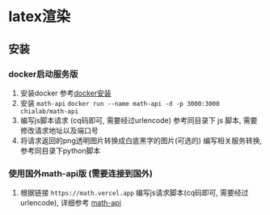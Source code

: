 # latex渲染

## 安装

### docker启动服务版

1. 安装docker
    参考[docker安装](https://docs.docker.com/get-docker/)
2. 安装 `math-api`
    `docker run --name math-api -d -p 3000:3000 chialab/math-api`
3. 编写js脚本请求 (cq码即可, 需要经过urlencode)
    参考同目录下 js 脚本, 需要修改请求地址以及端口号
4. 将请求返回的png透明图片转换成白底黑字的图片(可选的)
    编写相关服务转换, 参考同目录下python脚本

### 使用国外math-api版 (需要连接到国外)

1. 根据链接 `https://math.vercel.app` 编写js请求脚本(cq码即可, 需要经过urlencode), 详细参考 [math-api](https://github.com/uetchy/math-api)
